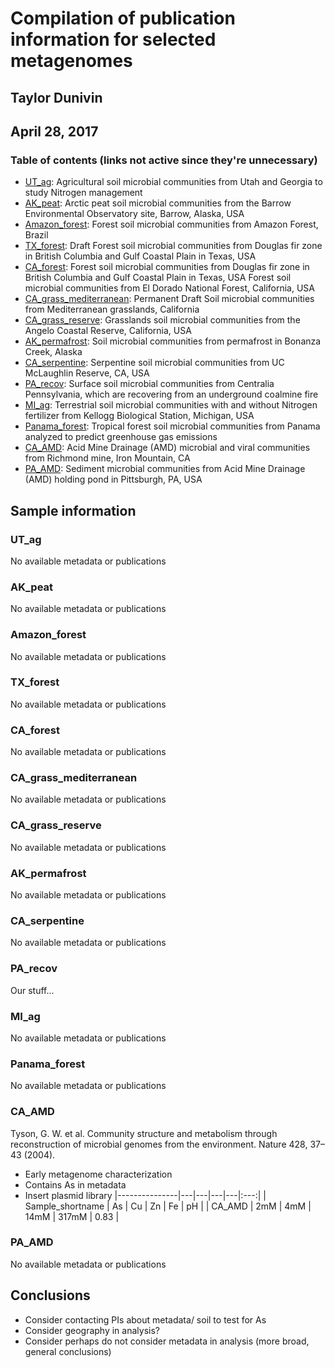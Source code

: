 # Compilation of publication information for selected metagenomes
## Taylor Dunivin
## April 28, 2017

### Table of contents (links not active since they're unnecessary)
* [UT_ag](): Agricultural soil microbial communities from Utah and Georgia to study Nitrogen management
* [AK_peat](): Arctic peat soil microbial communities from the Barrow Environmental Observatory site, Barrow, Alaska, USA
* [Amazon_forest](): Forest soil microbial communities from Amazon Forest, Brazil
* [TX_forest](): Draft Forest soil microbial communities from Douglas fir zone in British Columbia and Gulf Coastal Plain in Texas, USA
* [CA_forest](): Forest soil microbial communities from Douglas fir zone in British Columbia and Gulf Coastal Plain in Texas, USA Forest soil microbial communities from El Dorado National Forest, California, USA
* [CA_grass_mediterranean](): Permanent Draft Soil microbial communities from Mediterranean grasslands, California
* [CA_grass_reserve](): Grasslands soil microbial communities from the Angelo Coastal Reserve, California, USA
* [AK_permafrost](): Soil microbial communities from permafrost in Bonanza Creek, Alaska 
* [CA_serpentine](): Serpentine soil microbial communities from UC McLaughlin Reserve, CA, USA
* [PA_recov](): Surface soil microbial communities from Centralia Pennsylvania, which are recovering from an underground coalmine fire
* [MI_ag](): Terrestrial soil microbial communities with and without Nitrogen fertilizer from Kellogg Biological Station, Michigan, USA
* [Panama_forest](): Tropical forest soil microbial communities from Panama analyzed to predict greenhouse gas emissions
* [CA_AMD](): Acid Mine Drainage (AMD) microbial and viral communities from Richmond mine, Iron Mountain, CA 
* [PA_AMD](): Sediment microbial communities from Acid Mine Drainage (AMD) holding pond in Pittsburgh, PA, USA


## Sample information
### UT_ag
No available metadata or publications

### AK_peat
No available metadata or publications

### Amazon_forest
No available metadata or publications

### TX_forest
No available metadata or publications

### CA_forest
No available metadata or publications

### CA_grass_mediterranean
No available metadata or publications

### CA_grass_reserve
No available metadata or publications

### AK_permafrost
No available metadata or publications

### CA_serpentine
No available metadata or publications

### PA_recov
Our stuff... 

### MI_ag
No available metadata or publications

### Panama_forest
No available metadata or publications

### CA_AMD
Tyson, G. W. et al. Community structure and metabolism through reconstruction of microbial genomes from the environment. Nature 428, 37–43 (2004).
* Early metagenome characterization
* Contains As in metadata
* Insert plasmid library
|---------------|---|---|---|---|:---:|
| Sample_shortname | As | Cu | Zn | Fe | pH |
| CA_AMD | 2mM | 4mM | 14mM | 317mM  | 0.83 |


### PA_AMD
No available metadata or publications

## Conclusions
* Consider contacting PIs about metadata/ soil to test for As
* Consider geography in analysis?
* Consider perhaps do not consider metadata in analysis (more broad, general conclusions)

